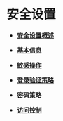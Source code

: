 # 安全设置<a name="iam_01_0604"></a>

-   **[安全设置概述](安全设置概述.md)**  

-   **[基本信息](基本信息.md)**  

-   **[敏感操作](敏感操作.md)**  

-   **[登录验证策略](登录验证策略.md)**  

-   **[密码策略](密码策略.md)**  

-   **[访问控制](访问控制.md)**  


